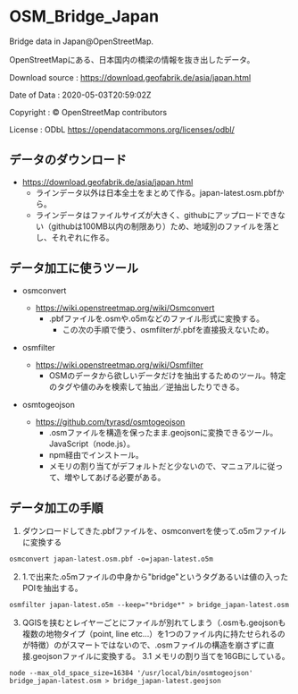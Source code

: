# OSM_Bridge_Japan

Bridge data in Japan@OpenStreetMap.

OpenStreetMapにある、日本国内の橋梁の情報を抜き出したデータ。

Download source : https://download.geofabrik.de/asia/japan.html

Date of Data : 2020-05-03T20:59:02Z

Copyright : © OpenStreetMap contributors

License : ODbL https://opendatacommons.org/licenses/odbl/

## データのダウンロード
* https://download.geofabrik.de/asia/japan.html
    * ラインデータ以外は日本全土をまとめて作る。japan-latest.osm.pbfから。
    * ラインデータはファイルサイズが大きく、githubにアップロードできない（githubは100MB以内の制限あり）ため、地域別のファイルを落とし、それぞれに作る。
## データ加工に使うツール
* osmconvert
    * https://wiki.openstreetmap.org/wiki/Osmconvert
        * .pbfファイルを.osmや.o5mなどのファイル形式に変換する。
            * この次の手順で使う、osmfilterが.pbfを直接扱えないため。

* osmfilter
    * https://wiki.openstreetmap.org/wiki/Osmfilter
        * OSMのデータから欲しいデータだけを抽出するためのツール。特定のタグや値のみを検索して抽出／逆抽出したりできる。

* osmtogeojson
    * https://github.com/tyrasd/osmtogeojson
        * .osmファイルを構造を保ったまま.geojsonに変換できるツール。JavaScript（node.js）。
        * npm経由でインストール。
        * メモリの割り当てがデフォルトだと少ないので、マニュアルに従って、増やしてあげる必要がある。


## データ加工の手順

1. ダウンロードしてきた.pbfファイルを、osmconvertを使って.o5mファイルに変換する
```
osmconvert japan-latest.osm.pbf -o=japan-latest.o5m
```

2. 1.で出来た.o5mファイルの中身から"bridge"というタグあるいは値の入ったPOIを抽出する。
```
osmfilter japan-latest.o5m --keep="*bridge*" > bridge_japan-latest.osm
```

3. QGISを挟むとレイヤーごとにファイルが別れてしまう（.osmも.geojsonも複数の地物タイプ（point, line etc...）を1つのファイル内に持たせられるのが特徴）のがスマートではないので、.osmファイルの構造を崩さずに直接.geojsonファイルに変換する。
    3.1 メモリの割り当てを16GBにしている。
```
node --max_old_space_size=16384 '/usr/local/bin/osmtogeojson' bridge_japan-latest.osm > bridge_japan-latest.geojson
```
